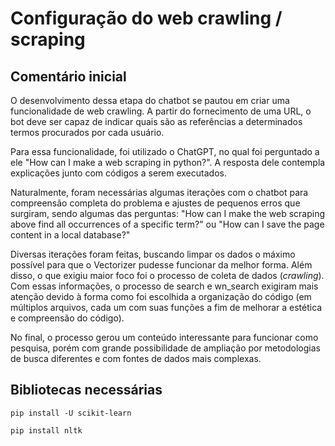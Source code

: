 # Configuração do web crawling / scraping
## Comentário inicial
O desenvolvimento dessa etapa do chatbot se pautou em criar uma funcionalidade de web crawling. A partir do fornecimento de uma URL, o bot deve ser capaz de indicar quais são as referências a determinados termos procurados por cada usuário.

Para essa funcionalidade, foi utilizado o ChatGPT, no qual foi perguntado a ele "How can I make a web scraping in python?". A resposta dele contempla explicações junto com códigos a serem executados.

Naturalmente, foram necessárias algumas iterações com o chatbot para compreensão completa do problema e ajustes de pequenos erros que surgiram, sendo algumas das perguntas: "How can I make the web scraping above find all occurrences of a specific term?" ou "How can I save the page content in a local database?" 

Diversas iterações foram feitas, buscando limpar os dados o máximo possível para que o Vectorizer pudesse funcionar da melhor forma. Além disso, o que exigiu maior foco foi o processo de coleta de dados (*crawling*). Com essas informações, o processo de search e wn_search exigiram mais atenção devido à forma como foi escolhida a organização do código (em múltiplos arquivos, cada um com suas funções a fim de melhorar a estética e compreensão do código).

No final, o processo gerou um conteúdo interessante para funcionar como pesquisa, porém com grande possibilidade de ampliação por metodologias de busca diferentes e com fontes de dados mais complexas.

## Bibliotecas necessárias

```
pip install -U scikit-learn
```
```
pip install nltk
```
